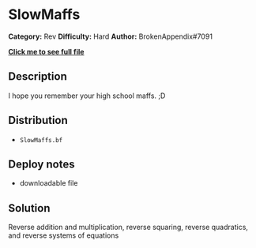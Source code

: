 # SlowMaffs
**Category:** Rev
**Difficulty:** Hard
**Author:** BrokenAppendix#7091

**[Click me to see full file](https://github.com/jkohhokj/jkohhokj.github.io/tree/main/assets/SlowMaffs%20-%20Rev)**

## Description

I hope you remember your high school maffs. ;D

## Distribution

- `SlowMaffs.bf`

## Deploy notes

- downloadable file

## Solution

Reverse addition and multiplication, reverse squaring, reverse quadratics, and reverse systems of equations
